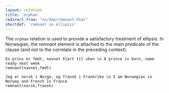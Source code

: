 ```yaml
---
layout: relation
title: 'orphan'
redirect_from: "no/dep/remnant.html"
shortdef: 'remnant in ellipsis'
---
```


The `orphan` relation is used to provide a satisfactory treatment of ellipsis. In Norwegian, the remnant element is attached to the main predicate of the clause (and not to the correlate in the preceding context).

~~~ sdparse
En prins er født, navnet klart til uken \n A prince is born, name ready next week
remnant(navnet,født)
~~~

~~~ sdparse
Jeg er norsk i Norge, og fransk i Frankrike \n I am Norwegian in Norway and French in France
remnant(norsk,fransk)
~~~
